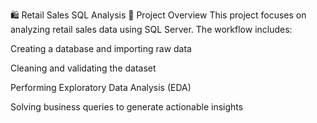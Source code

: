 🛍️ Retail Sales SQL Analysis
📌 Project Overview
This project focuses on analyzing retail sales data using SQL Server.
The workflow includes:

Creating a database and importing raw data

Cleaning and validating the dataset

Performing Exploratory Data Analysis (EDA)

Solving business queries to generate actionable insights
